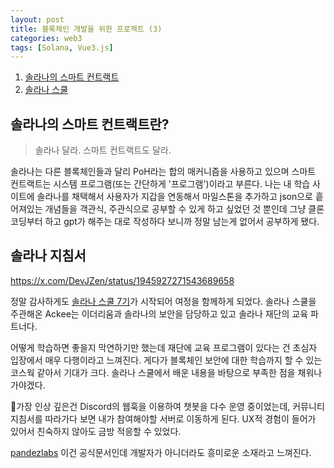 ```yaml
---
layout: post
title: 블록체인 개발을 위한 프로젝트 (3)
categories: web3
tags: [Solana, Vue3.js]
---
```

1. [솔라나의 스마트 컨트랙트](#솔라나의-스마트-컨트랙트란)
2. [솔라나 스쿨](#솔라나-지침서)

## 솔라나의 스마트 컨트랙트란?

> 솔라나 달라. 스마트 컨트랙트도 달라.

솔라나는 다른 블록체인들과 달리 PoH라는 합의 매커니즘을 사용하고 있으며 스마트 컨트랙트는 시스템 프로그램(또는 간단하게 '프로그램')이라고 부른다. 나는 내 학습 사이트에 솔라나를 채택해서 사용자가 지갑을 연동해서 마일스톤을 추가하고 json으로 흩어져있는 개념들을 객관식, 주관식으로 공부할 수 있게 하고 싶었던 것 뿐인데 그냥 클론 코딩부터 하고 gpt가 해주는 대로 작성하다 보니까 정말 남는게 없어서 공부하게 됐다.

## 솔라나 지침서

https://x.com/DevJZen/status/1945927271543689658

정말 감사하게도 [솔라나 스쿨 7기](https://ackee.xyz/)가 시작되어 여정을 함께하게 되었다.
솔라나 스쿨을 주관해온 Ackee는 이더리움과 솔라나의 보안을 담당하고 있고 솔라나 재단의 교육 파트너다.

어떻게 학습하면 좋을지 막연하기만 했는데 재단에 교육 프로그램이 있다는 건 초심자 입장에서 매우 다행이라고 느껴진다. 게다가 블록체인 보안에 대한 학습까지 할 수 있는 코스웍 같아서 기대가 크다. 솔라나 스쿨에서 배운 내용을 바탕으로 부족한 점을 채워나가야겠다.

가장 인상 깊은건 Discord의 웹훅을 이용하여 챗봇을 다수 운영 중이었는데, 커뮤니티 지침서를 따라가다 보면 내가 참여해야할 서버로 이동하게 된다. UX적 경험이 들어가 있어서 친숙하지 않아도 금방 적응할 수 있었다.

[pandezlabs](https://docs.pandezlabs.com/pandez-shield/what-is-pandez-shield) 이건 공식문서인데 개발자가 아니더라도 흥미로운 소재라고 느껴진다.
